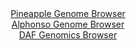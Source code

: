 <div id="Pineapple_Genome_Browser" align="center">
  <a href="https://igv.org/app/?sessionURL=blob:zZJdT9swFIb_i6WiTUrz2SRNJDSVUmgpG1tDVihCkes4qVliG9tJKFX_.zy0aTdDohebJvnCPvLHex4_O9BiIQmjIAau6fim4wADyA3rEljzCn.CNZYgLmAlsQEELrDAFGEQ70ABpYLp4lKf3CjFZWxZRPF.DWnJTOmZsIbPjMJOmojV1phVFVwzARUT0joRsGUWKdt.h9eQc1O_7Zm.lUMFLVjxDaOSWRzTMuv0fdmvUlZiymqc1U2lyEuATOfRGXOzgB9Gy2SEEJZyjrez_Hg0n42.epN0dR6MV.nVdJkGy6OElBSqRuDjMR8v0NQpridtMtteXoTljbhBhT_PUc87PZo8cSKwPHZCZ.hFXhCEGgyhOX76n3rWgxzYd7MOiHdOiiqy04dmm0RqMHiAw6RLulf63hugYqjRHgC0EWHs2IZnB4bvBv0fU2do2Hak6QhGQHx3bwAlIPqmt9_tgNpybQuQ.LF5EccATORYgLgf2XboRJHrD8KBHUXO3tiBRlR_D.1ZuohC2x25bpAVpFJa5TyTlEsTUmq2qDDL5wNZloG8nZDpvOeenX502XJ8q75ciQuck3TA_khzqAnox18.ULf6lkz_xLu3BDHV.lDZeu7JlEfN5_PrxUPu8e3pFK3YzB36dUMmrwI6DE7BRA2V3q8revnTuBYKAqnShZZIsiYVUdul5sg6EDuup8UFiFVMmwhEuX5nG7bh.Pb734J6._v9dw--">Pineapple Genome Browser</a>
</div>
<div id="Alphonso_Genome_Browser" align="center">
  <a href="https://igv.org/app/?sessionURL=blob:zZJra9swFIb_i6BlA8eW7TqJDWW4TZpm6WVr4qZNKebElm21suRJyq0h_31a2diXFZoPGwN9kA66vOfRs0VLIhUVHEXIs93Adl1kIVWJ1RjqhpErqIlCUQFMEQtJUhBJeEZQtEUFKA3JzYU5WWndqMhxqG5aNfBS2Mq3oYYXwWGl7EzUzqlgDOZCghZSOScSlsKh5bK1InNoGtu87duBk4MGB1hTCa6E0xBepitzX_qrlJaEi5qk9YJp.hogNXlMxtwu4FM8HcdZRpQakc0wP45Hw_jW7yezQft0llyfT5P29HBMSw56IcnxgXdSbdbBZa83DOBE.nkxHfZIrq_8wdfkwO8d9tcNlUQdux2364d.Fx8ZNJTnZP0_dW0G3bPzyfmTZs3tIK6Sz4FLT7P2YLY5u.fBnXij752FmMgWxgSUVbITudjycdsKvHbrx9TtWhiHho4UFEUPjxbSErJns_1hi_SmMb4gRb4tXtWxkJA5kShqhRh33DD0gqPOEQ5Dd2dt0UKyv4f2LLkJO9iLPa.dFpRpI3OeKt4oGzi3l1lhly97srymNOjP2GgzCjG7UPnd.D6Ph19Gxq7r7I80A0PAPP76gabV92T6J969J4it5_vKNrw8f4K7m27fe6bxfelXkwSrSTJdTZ7fxLMfmkLIGrTZbypm.dO3JUgKXJvCkio6p4zqzdRQFCsUuZ5vtEWZYMJ4iGQ5_4AtbLkB_vhbT3_3uPsO">Alphonso Genome Browser</a>
</div>


<div id="DAF_Genomics_Browser" align="center">
  <a href="https://igv.org/app/?sessionURL=blob:tZF9b9MwEMa_y0nsL.c9bZpIFQqsdKOwlXaho9NUHcmlyUjiYDu0W9XvjhWGkEATQhqSbdm6l.fx_Q7wjYQseQMRuKYzMB0HGMiC75ZYtxVdYE0SohwrSQwE5SSoSQmiA.QoFSaLd7qyUKqVkWVlmBtbanhdptKUnomtIXmnCtKphmtijQ.8wZ00U17rZIUWVm3BG8ktTFOS0rCtlprtZof6.Bnb9C1pU3eVKnvVjTahjWVmjtpt2WS0_4uR_6CsV_kyXi3jvn5G9.fZOJ6dxx.9SbKeDl.vk8uzVTJcnSzLbYOqEzS.nl9_ioP5Onu7_7DCcCZb9.Lu7GGAOHnhnZ5M9m0pSI6dwBl5oRd4IzgyqHjaaQSQFsKJHJ8F7oi5vm88Xr3BUM9A8BKim1sGSmD6RaffHEDdtxoUSPra9cwYcJGRgMgIbTtwwtAd.IFvh6FzZAfoRPXMJN8kizCw3dh1h.ZnrLV.Xlb9.LTQn8HnwvhbZ73_FdNk7ndXKOl9leKdPJXiarq4fLWYTj3.BCYGT34r56JGpUM_no9QsNJqNTXqFxXveHv8Dg--">DAF Genomics Browser</a>
</div>

